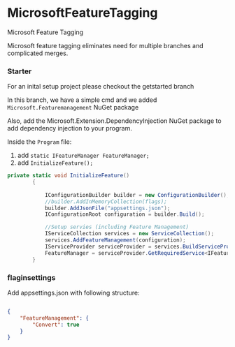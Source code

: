 # MicrosoftFeatureTagging
Microsoft Feature Tagging

Microsoft feature tagging eliminates need for multiple branches and complicated merges. 

### Starter
For an inital setup project please checkout the getstarted branch

In this branch, we have a simple cmd and we added `Microsoft.Featuremanagement` NuGet package

Also, add the Microsoft.Extension.DependencyInjection NuGet package to add dependency injection to your program. 


Inside the `Program` file:
1. add `static IFeatureManager FeatureManager;`
2. add `InitializeFeature();`
```C#
private static void InitializeFeature()
		{
		
			IConfigurationBuilder builder = new ConfigurationBuilder();
			//builder.AddInMemoryCollection(flags);
			builder.AddJsonFile("appsettings.json");
			IConfigurationRoot configuration = builder.Build();

			//Setup servies (including Feature Management)
			IServiceCollection services = new ServiceCollection();
			services.AddFeatureManagement(configuration);
			IServiceProvider serviceProvider = services.BuildServiceProvider();
			FeatureManager = serviceProvider.GetRequiredService<IFeatureManager>();
		}
```


### flaginsettings

Add appsettings.json with following structure:
```json

{
	"FeatureManagement": {
		"Convert": true
	}
}

```

